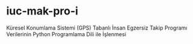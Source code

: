 # iuc-mak-pro-i
Küresel Konumlama Sistemi (GPS) Tabanlı İnsan Egzersiz Takip Programı Verilerinin Python Programlama Dili ile İşlenmesi

